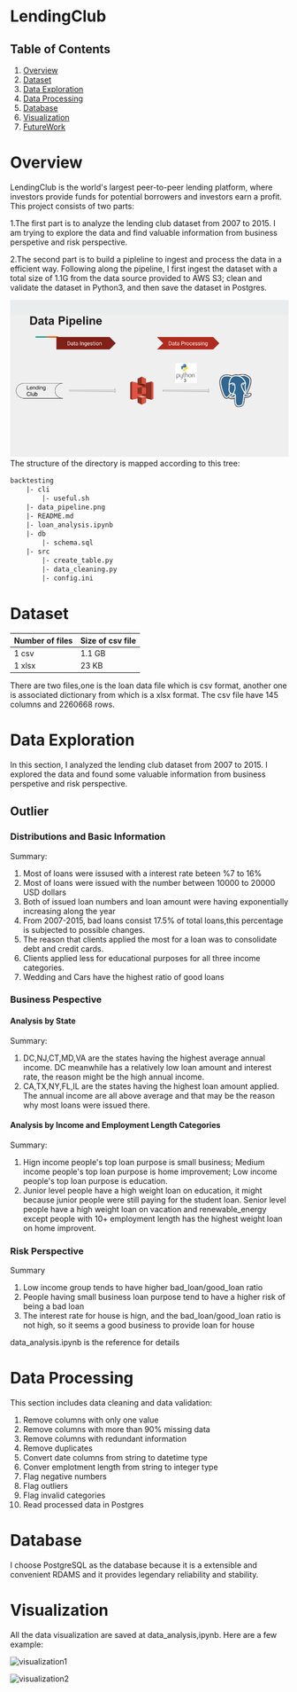 # LendingClub

## Table of Contents

1. [Overview](#overview)
2. [Dataset](#dataset)
3. [Data Exploration](#dataexploration)
4. [Data Processing](#dataprocessing)
5. [Database](#database)
6. [Visualization](#visualization)
7. [FutureWork](#FutureWork)

# Overview
LendingClub is the world's largest peer-to-peer lending platform, where investors provide funds for potential borrowers and investors earn a profit. This project consists of two parts:

1.The first part is to analyze the lending club dataset from 2007 to 2015. I am trying to explore the data and find valuable information from business perspetive and risk perspective. 

2.The second part is to build a pipleline to ingest and process the data in a efficient way. Following along the pipeline, I first ingest the dataset with a total size of 1.1G from the data source provided to AWS S3; clean and validate the dataset in Python3, and then save the dataset in Postgres.

![data_pipeline](data_pipeline.png)
The structure of the directory is mapped according to this tree:
```
backtesting
    |- cli
        |- useful.sh
    |- data_pipeline.png
    |- README.md
    |- loan_analysis.ipynb
    |- db
        |- schema.sql
    |- src
        |- create_table.py
        |- data_cleaning.py
        |- config.ini
```

# Dataset

|Number of files|Size of csv file|
|---|---|
|1 csv|1.1 GB|
|1 xlsx|23 KB|

There are two files,one is the loan data file which is csv format, another one is associated dictionary from which is a xlsx format.
The csv file have 145 columns and 2260668 rows.

# Data Exploration
In this section, I analyzed the lending club dataset from 2007 to 2015. I explored the data and found some valuable information from business perspetive and risk perspective.
## Outlier
### Distributions and Basic Information
 Summary: 
 1. Most of loans were issused with a interest rate beteen %7 to 16%
 2. Most of loans were issued with the number between 10000 to 20000 USD dollars
 3. Both of issued loan numbers and loan amount were having exponentially increasing along the year
 4. From 2007-2015, bad loans consist 17.5% of total loans,this percentage is subjected to possible changes.
 5. The reason that clients applied the most for a loan was to consolidate debt and credit cards.
 6. Clients applied less for educational purposes for all three income categories.
 7. Wedding and Cars have the highest ratio of good loans

### Business Pespective
#### Analysis by State
Summary:
 1. DC,NJ,CT,MD,VA are the states having the highest average annual income. DC meanwhile has a relatively low loan amount and interest rate, the reason might be the high annual income. 
 2. CA,TX,NY,FL,IL are the states having the highest loan amount applied. The annual income are all above average and that may be the reason why most loans were issued there.
 
#### Analysis by Income and Employment Length Categories
Summary:
 1. Hign income people's top loan purpose is small business; Medium income people's top loan purpose is home improvement; Low income people's top loan purpose is education. 
 2. Junior level people have a high weight loan on education, it might because junior people were still paying for the student loan. Senior level people have a high weight loan on vacation and renewable_energy except people with 10+ employment length has the highest weight loan on home improvent.
    
### Risk Perspective
 Summary
 1. Low income group tends to have higher bad_loan/good_loan ratio
 2. People having small business loan purpose tend to have a higher risk of being a bad loan
 3. The interest rate for house is hign, and the bad_loan/good_loan ratio is not high, so it seems a good business to provide loan for house
 
data_analysis.ipynb is the reference for details

# Data Processing
This section includes data cleaning and data validation:
1. Remove columns with only one value
2. Remove columns with more than 90% missing data 
3. Remove columns with redundant information
4. Remove duplicates
5. Convert date columns from string to datetime type
6. Conver emplotment length from  string to integer type
7. Flag negative numbers
8. Flag outliers
9. Flag invalid categories
10. Read processed data in Postgres


# Database
I choose PostgreSQL as the database because it is a extensible and convenient RDAMS and it provides legendary reliability and stability.

# Visualization
All the data visualization are saved at data_analysis,ipynb. Here are a few example:

![visualization1](Visualization/visualization1.png)

![visualization2](Visualization/visualization2.png)


